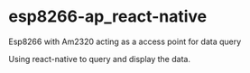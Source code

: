 # esp8266-ap_react-native

Esp8266 with Am2320 acting as a access point for data query

Using react-native to query and display the data.
